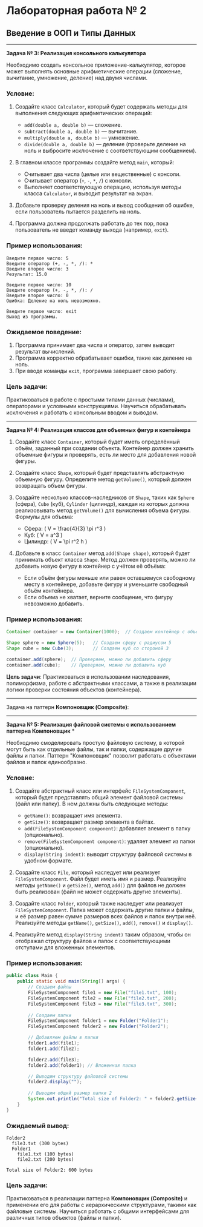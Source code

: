 # Лабораторная работа № 2 

## Введение в ООП и Типы Данных

---
**Задача № 3: Реализация консольного калькулятора**

Необходимо создать консольное приложение-калькулятор, которое может выполнять основные арифметические операции (сложение, вычитание, умножение, деление) над двумя числами.

### Условие:

1. Создайте класс `Calculator`, который будет содержать методы для выполнения следующих арифметических операций:
    - `add(double a, double b)` — сложение.
    - `subtract(double a, double b)` — вычитание.
    - `multiply(double a, double b)` — умножение.
    - `divide(double a, double b)` — деление (проверьте деление на ноль и выбросите исключение с соответствующим сообщением).

2. В главном классе программы создайте метод `main`, который:
    - Считывает два числа (целые или вещественные) с консоли.
    - Считывает оператор (`+`, `-`, `*`, `/`) с консоли.
    - Выполняет соответствующую операцию, используя методы класса `Calculator`, и выводит результат на экран.

3. Добавьте проверку деления на ноль и вывод сообщения об ошибке, если пользователь пытается разделить на ноль.

4. Программа должна продолжать работать до тех пор, пока пользователь не введет команду выхода (например, `exit`).

### Пример использования:

```
Введите первое число: 5
Введите оператор (+, -, *, /): *
Введите второе число: 3
Результат: 15.0

Введите первое число: 10
Введите оператор (+, -, *, /): /
Введите второе число: 0
Ошибка: Деление на ноль невозможно.

Введите первое число: exit
Выход из программы.
```

### Ожидаемое поведение:
1. Программа принимает два числа и оператор, затем выводит результат вычислений.
2. Программа корректно обрабатывает ошибки, такие как деление на ноль.
3. При вводе команды `exit`, программа завершает свою работу.


### Цель задачи:
Практиковаться в работе с простыми типами данных (числами), операторами и условными конструкциями.  Научиться обрабатывать исключения и работать с консольным вводом и выводом.

---

**Задача № 4: Реализация классов для объемных фигур и контейнера**

1. Создайте класс `Container`, который будет иметь определённый объём, заданный при создании объекта. Контейнер должен хранить объемные фигуры и проверять, есть ли место для добавления новой фигуры.

2. Создайте класс `Shape`, который будет представлять абстрактную объемную фигуру. Определите метод `getVolume()`, который должен возвращать объем фигуры.

3. Создайте несколько классов-наследников от `Shape`, таких как `Sphere` (сфера), `Cube` (куб), `Cylinder` (цилиндр), каждая из которых должна реализовывать метод `getVolume()` для вычисления объема фигуры. Формулы для объема:
    - Сфера: \( V = \frac{4}{3} \pi r^3 \)
    - Куб: \( V = a^3 \)
    - Цилиндр: \( V = \pi r^2 h \)

4. Добавьте в класс `Container` метод `add(Shape shape)`, который будет принимать объект класса `Shape`. Метод должен проверять, можно ли добавить новую фигуру в контейнер с учётом её объёма:
    - Если объём фигуры меньше или равен оставшемуся свободному месту в контейнере, добавьте фигуру и уменьшите свободный объём контейнера.
    - Если объема не хватает, верните сообщение, что фигуру невозможно добавить.

### Пример использования:
```java
Container container = new Container(1000);  // Создаем контейнер с объемом 1000

Shape sphere = new Sphere(5);   // Создаем сферу с радиусом 5
Shape cube = new Cube(3);       // Создаем куб со стороной 3

container.add(sphere);  // Проверяем, можно ли добавить сферу
container.add(cube);    // Проверяем, можно ли добавить куб
```

**Цель задачи**: Практиковаться в использовании наследования, полиморфизма, работе с абстрактными классами, а также в реализации логики проверки состояния объектов (контейнера).

 ---
Задача на паттерн **Компоновщик (Composite)**:

---

**Задача № 5: Реализация файловой системы с использованием паттерна Компоновщик** *

Необходимо смоделировать простую файловую систему, в которой могут быть как отдельные файлы, так и папки, содержащие другие файлы и папки. Паттерн "Компоновщик" позволит работать с объектами файлов и папок единообразно.

### Условие:

1. Создайте абстрактный класс или интерфейс `FileSystemComponent`, который будет представлять общий элемент файловой системы (файл или папку). В нем должны быть следующие методы:
    - `getName()`: возвращает имя элемента.
    - `getSize()`: возвращает размер элемента в байтах.
    - `add(FileSystemComponent component)`: добавляет элемент в папку (опционально).
    - `remove(FileSystemComponent component)`: удаляет элемент из папки (опционально).
    - `display(String indent)`: выводит структуру файловой системы в удобном формате.

2. Создайте класс `File`, который наследует или реализует `FileSystemComponent`. Файл будет иметь имя и размер. Реализуйте методы `getName()` и `getSize()`, метод `add()` для файлов не должен быть реализован (файл не может содержать другие элементы).

3. Создайте класс `Folder`, который также наследует или реализует `FileSystemComponent`. Папка может содержать другие папки и файлы, и её размер равен сумме размеров всех файлов и папок внутри неё. Реализуйте методы `getName()`, `getSize()`, `add()`, `remove()` и `display()`.

4. Реализуйте метод `display(String indent)` таким образом, чтобы он отображал структуру файлов и папок с соответствующими отступами для вложенных элементов.

### Пример использования:

```java
public class Main {
    public static void main(String[] args) {
        // Создаем файлы
        FileSystemComponent file1 = new File("file1.txt", 100);
        FileSystemComponent file2 = new File("file2.txt", 200);
        FileSystemComponent file3 = new File("file3.txt", 300);
        
        // Создаем папки
        FileSystemComponent folder1 = new Folder("Folder1");
        FileSystemComponent folder2 = new Folder("Folder2");

        // Добавляем файлы в папки
        folder1.add(file1);
        folder1.add(file2);

        folder2.add(file3);
        folder2.add(folder1); // Вложенная папка

        // Выводим структуру файловой системы
        folder2.display("");
        
        // Выводим общий размер папки 2
        System.out.println("Total size of Folder2: " + folder2.getSize() + " bytes");
    }
}
```

### Ожидаемый вывод:
```
Folder2
  file3.txt (300 bytes)
  Folder1
    file1.txt (100 bytes)
    file2.txt (200 bytes)

Total size of Folder2: 600 bytes
```

### Цель задачи:
Практиковаться в реализации паттерна **Компоновщик (Composite)** и применении его для работы с иерархическими структурами, такими как файловые системы. Научиться работать с общими интерфейсами для различных типов объектов (файлы и папки).



